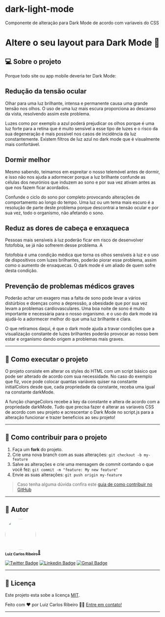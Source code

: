 # dark-light-mode
Componente de alteração para Dark Mode de acordo com variaveis do CSS

<h1 align="center">
    Altere o seu layout para Dark Mode 🦇
</h1>


## 💻 Sobre o projeto

Porque todo site ou app mobile deveria ter Dark Mode:

## Redução da tensão ocular
Olhar para uma luz brilhante, intensa e permanente causa uma grande tensão nos olhos. O uso de uma luz mais escura proporciona ao descanso da vista, resolvendo assim este problema.

Luzes como por exemplo a azul poderá prejudicar os olhos porque é uma luz forte para a retina que é muito sensível a esse tipo de luzes e o risco da sua degeneração é mais possível nos casos de incidência da luz constantemente. Existem filtros de luz azul no dark mode que é visualmente mais confortável.

## Dormir melhor
Mesmo sabendo, teimamos em espreitar o nosso telemóvel antes de dormir, e isso não nos ajuda a adormecer porque a luz brilhante confunde as células dos neurónios que induzem ao sono e por sua vez ativam antes as que nos fazem ficar acordados.

Confunde o ciclo do sono por completo provocando alterações de comportamento ao longo do tempo. Uma luz ou um tema mais escuro é a resolução de parte deste problema porque descontrai a tensão ocular e por sua vez, todo o organismo, não afetando o sono.

## Reduz as dores de cabeça e enxaqueca
Pessoas mais sensíveis à luz poderão ficar em risco de desenvolver fotofobia, se já não sofrerem desse problema. A

fotofobia é uma condição médica que torna os olhos sensíveis à luz e o uso de dispositivos com luzes brilhantes, poderão piorar esse problema, assim como o aumento de enxaquecas. O dark mode é um aliado de quem sofre desta condição.

## Prevenção de problemas médicos graves
Poderão achar um exagero mas a falta de sono pode levar a vários distúrbios e doenças como a depressão, a obesidade que por sua vez levam a problemas cardiovasculares. Uma boa noite de sono é muito importante e necessária para o nosso organismo. e o uso do dark mode irá ajudá-lo a adormecer melhor do que uma luz brilhante e clara.

O que retiramos daqui, é que o dark mode ajuda a travar condições que a visualização constante de luzes brilhantes poderão provocar ao nosso bem estar e organismo dando origem a problemas mais graves.

---

## 🚀 Como executar o projeto

O projeto consiste em alterar os styles do HTML com um script básico que pode ser alterado de acordo com sua necessidade. No caso do exemplo que fiz, voce pode colocar quantas variáveis quiser na constante initialColors desde que, cada propriedade da constante, receba uma igual na constante darkMode.

A função changeColors recebe a key da constante e altera de acordo com a propriedade darkMode. Tudo que precisa fazer é alterar as variaveis CSS de acordo com seu projeto e acrescentar o Dark Mode no script.js para a alteração funcionar e trazer beneficios ao seu projeto!

---

## 💪 Como contribuir para o projeto

1. Faça um **fork** do projeto.
2. Crie uma nova branch com as suas alterações: `git checkout -b my-feature`
3. Salve as alterações e crie uma mensagem de commit contando o que você fez: `git commit -m "feature: My new feature"`
4. Envie as suas alterações: `git push origin my-feature`
> Caso tenha alguma dúvida confira este [guia de como contribuir no GitHub](./CONTRIBUTING.md)

---

## 🦸 Autor

<div>
 <img style="border-radius: 50%;" src="https://avatars2.githubusercontent.com/u/44420390?s=400&u=289f266028dc240993b3c8f7c7a8f77ac424111c&v=4" width="100px;" alt=""/>
 <br />
 <sub><b>Luiz Carlos Ribeiro</b></sub><a href="https://blog.rocketseat.com.br/author/thiago/" title="Rocketseat">🖖</a>
 <br />

[![Twitter Badge](https://img.shields.io/badge/-@luizjuniordant1-1ca0f1?style=flat-square&labelColor=1ca0f1&logo=twitter&logoColor=white&link=https://twitter.com/luizjuniordant1)](https://twitter.com/luizjuniordant1) [![Linkedin Badge](https://img.shields.io/badge/-Luiz-blue?style=flat-square&logo=Linkedin&logoColor=white&link=https://www.linkedin.com/in/luiz-carlos-dantas-ribeiro-junior-7422b9124/)](https://www.linkedin.com/in/luiz-carlos-dantas-ribeiro-junior-7422b9124/) 
[![Gmail Badge](https://img.shields.io/badge/-luizjunior.dantas@gmail.com-c14438?style=flat-square&logo=Gmail&logoColor=white&link=mailto:luizjunior.dantas@gmail.com)](mailto:luizjunior.dantas@gmail.com)

---

## 📝 Licença

Este projeto esta sobe a licença [MIT](./LICENSE).

Feito com ❤️ por Luiz Carlos Ribeiro 👋🏽 [Entre em contato!](https://www.linkedin.com/in/luiz-carlos-dantas-ribeiro-junior-7422b9124/)

---
